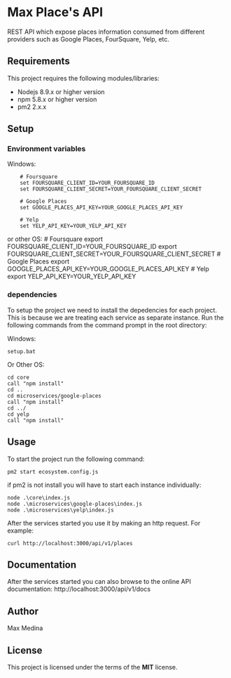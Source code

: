 # Max Place's API

REST API which expose places information consumed from different providers such as Google Places, FourSquare, Yelp, etc.

## Requirements

This project requires the following modules/libraries:

- Nodejs 8.9.x or higher version
- npm 5.8.x or higher version
- pm2 2.x.x

## Setup

### Environment variables

Windows:

    	# Foursquare
        set FOURSQUARE_CLIENT_ID=YOUR_FOURSQUARE_ID
    	set FOURSQUARE_CLIENT_SECRET=YOUR_FOURSQUARE_CLIENT_SECRET

    	# Google Places
    	set GOOGLE_PLACES_API_KEY=YOUR_GOOGLE_PLACES_API_KEY

    	# Yelp
    	set YELP_API_KEY=YOUR_YELP_API_KEY

or other OS: # Foursquare
export FOURSQUARE_CLIENT_ID=YOUR_FOURSQUARE_ID
export FOURSQUARE_CLIENT_SECRET=YOUR_FOURSQUARE_CLIENT_SECRET # Google Places
export GOOGLE_PLACES_API_KEY=YOUR_GOOGLE_PLACES_API_KEY # Yelp
export YELP_API_KEY=YOUR_YELP_API_KEY

### dependencies

To setup the project we need to install the depedencies for each project. This is because we are treating each service as separate instance.
Run the following commands from the command prompt in the root directory:

Windows:

    setup.bat

Or Other OS:

    cd core
    call "npm install"
    cd ..
    cd microservices/google-places
    call "npm install"
    cd ../
    cd yelp
    call "npm install"

## Usage

To start the project run the following command:

    pm2 start ecosystem.config.js

if pm2 is not install you will have to start each instance individually:

    node .\core\index.js
    node .\microservices\google-places\index.js
    node .\microservices\yelp\index.js

After the services started you use it by making an http request. For example:

    curl http://localhost:3000/api/v1/places

## Documentation

After the services started you can also browse to the online API documentation:
http://localhost:3000/api/v1/docs

## Author

Max Medina

## License

This project is licensed under the terms of the **MIT** license.
